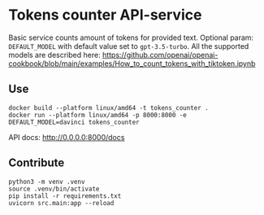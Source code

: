 # Tokens counter API-service
Basic service counts amount of tokens for provided text.
Optional param: `DEFAULT_MODEL` with default value set to `gpt-3.5-turbo`.
All the supported models are described here:
https://github.com/openai/openai-cookbook/blob/main/examples/How_to_count_tokens_with_tiktoken.ipynb

## Use
```shell
docker build --platform linux/amd64 -t tokens_counter .
docker run --platform linux/amd64 -p 8000:8000 -e DEFAULT_MODEL=davinci tokens_counter
```
API docs: http://0.0.0.0:8000/docs

## Contribute
```shell
python3 -m venv .venv
source .venv/bin/activate
pip install -r requirements.txt
uvicorn src.main:app --reload
```
